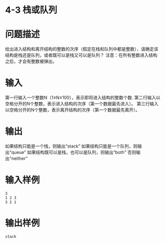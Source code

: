 # 4-3 栈或队列

# 问题描述
给出进入结构和离开结构的整数的次序（假定在栈和队列中都是整数），请确定该结构是栈还是队列，或者既可以是栈又可以是队列？
注意：在所有整数进入结构之后，才会有整数被弹出。

# 输入
第一行输入一个整数N（1≤N≤100），表示即将进入结构的整数个数.
第二行输入以空格分开的N个整数，表示进入结构的次序（第一个数据最先进入）。
第三行输入以空格分开的N个整数，表示离开结构的次序（第一个数据最先离开）。
# 输出
如果结构只能是一个栈，则输出“stack”
如果结构只能是一个队列，则输出“queue”
如果结构既可以是栈，也可以是队列，则输出“both”
否则输出“neither”

# 输入样例
```
3
1 2 3
3 2 1
```

# 输出样例
```
stack
```